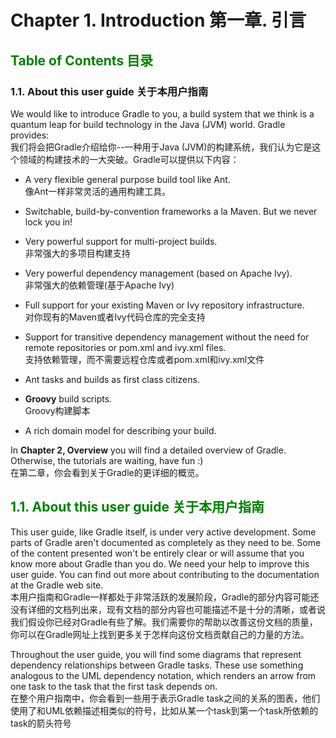 # Chapter 1. Introduction 第一章. 引言
## <font color=green>Table of Contents 目录 </font>
### 1.1. About this user guide 关于本用户指南

We would like to introduce Gradle to you, a build system that we think is a quantum leap for build technology in the Java (JVM) world. Gradle provides:  
我们将会把Gradle介绍给你--一种用于Java (JVM)的构建系统，我们认为它是这个领域的构建技术的一大突破。Gradle可以提供以下内容：

* A very flexible general purpose build tool like Ant.  
像Ant一样非常灵活的通用构建工具。

* Switchable, build-by-convention frameworks a la Maven. But we never lock you in!
* Very powerful support for multi-project builds.  
非常强大的多项目构建支持

* Very powerful dependency management (based on Apache Ivy).  
非常强大的依赖管理(基于Apache Ivy)

* Full support for your existing Maven or Ivy repository infrastructure.  
对你现有的Maven或者Ivy代码仓库的完全支持

* Support for transitive dependency management without the need for remote repositories or pom.xml and ivy.xml files.   
支持依赖管理，而不需要远程仓库或者pom.xml和ivy.xml文件

* Ant tasks and builds as first class citizens.

* **Groovy** build scripts.   
Groovy构建脚本

* A rich domain model for describing your build.

In **Chapter 2, Overview** you will find a detailed overview of Gradle. Otherwise, the tutorials are waiting, have fun :)   
在第二章，你会看到关于Gradle的更详细的概览。

## <font color=green>1.1. About this user guide  关于本用户指南</font>
This user guide, like Gradle itself, is under very active development. Some parts of Gradle aren't documented as completely as they need to be. Some of the content presented won't be entirely clear or will assume that you know more about Gradle than you do. We need your help to improve this user guide. You can find out more about contributing to the documentation at the Gradle web site.   
本用户指南和Gradle一样都处于非常活跃的发展阶段，Gradle的部分内容可能还没有详细的文档列出来，现有文档的部分内容也可能描述不是十分的清晰，或者说我们假设你已经对Gradle有些了解。我们需要你的帮助以改善这份文档的质量，你可以在Gradle网址上找到更多关于怎样向这份文档贡献自己的力量的方法。

Throughout the user guide, you will find some diagrams that represent dependency relationships between Gradle tasks. These use something analogous to the UML dependency notation, which renders an arrow from one task to the task that the first task depends on.   
在整个用户指南中，你会看到一些用于表示Gradle task之间的关系的图表，他们使用了和UML依赖描述相类似的符号，比如从某一个task到第一个task所依赖的task的箭头符号

